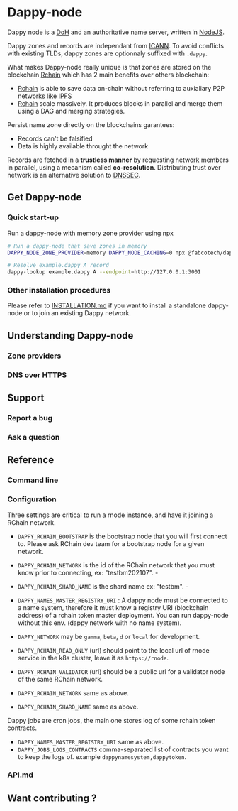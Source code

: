 # Dappy-node

Dappy node is a [DoH](https://datatracker.ietf.org/doc/html/rfc8484) and an authoritative name server, written in [NodeJS](https://nodejs.org/).

Dappy zones and records are independant from [ICANN](https://www.icann.org/).
To avoid conflicts with existing TLDs, dappy zones are optionnaly suffixed with `.dappy`.

What makes Dappy-node really unique is that zones are stored on the blockchain [Rchain](https://rchain-community.github.io/) which has 2 main benefits over others blockchain:
- [Rchain](https://rchain-community.github.io/) is able to save data on-chain without referring to auxialiary P2P networks like [IPFS](https://ipfs.io/)
- [Rchain](https://rchain-community.github.io/) scale massively. It produces blocks in parallel and merge them using a DAG and merging strategies.

Persist name zone directly on the blockchains garantees: 
- Records can't be falsified
- Data is highly available throught the network

Records are fetched in a **trustless manner** by requesting network members in parallel, using a mecanism called **co-resolution**. Distributing trust over network is an alternative solution to [DNSSEC](https://datatracker.ietf.org/doc/html/rfc4033).

## Get Dappy-node

### Quick start-up

Run a dappy-node with memory zone provider using npx

```bash
# Run a dappy-node that save zones in memory
DAPPY_NODE_ZONE_PROVIDER=memory DAPPY_NODE_CACHING=0 npx @fabcotech/dappy-node

# Resolve example.dappy A record
dappy-lookup example.dappy A --endpoint=http://127.0.0.1:3001
```

### Other installation procedures

Please refer to [INSTALLATION.md](INSTALLATION.MD) if you want to install a standalone dappy-node or to join an existing Dappy network.

## Understanding Dappy-node

### Zone providers

### DNS over HTTPS

## Support

### Report a bug

### Ask a question

## Reference

### Command line

### Configuration

Three settings are critical to run a rnode instance, and have it joining a RChain network.
- `DAPPY_RCHAIN_BOOTSTRAP` is the bootstrap node that you will first connect to. Please ask RChain dev team for a bootstrap node for a given network.
- `DAPPY_RCHAIN_NETWORK` is the id of the RChain network that you must know prior to connecting, ex: "testbm202107". -
- `DAPPY_RCHAIN_SHARD_NAME` is the shard name ex: "testbm". -

- `DAPPY_NAMES_MASTER_REGISTRY_URI` : A dappy node must be connected to a name system, therefore it must know a registry URI (blockchain address) of a rchain token master deployment. You can run dappy-node without this env. (dappy network with no name system).
- `DAPPY_NETWORK` may be `gamma`, `beta`, `d` or `local` for development.
- `DAPPY_RCHAIN_READ_ONLY` (url) should point to the local url of rnode service in the k8s cluster, leave it as `https://rnode`.
- `DAPPY_RCHAIN_VALIDATOR` (url) should be a public url for a validator node of the same RChain network.
- `DAPPY_RCHAIN_NETWORK` same as above.
- `DAPPY_RCHAIN_SHARD_NAME` same as above.

Dappy jobs are cron jobs, the main one stores log of some rchain token contracts.
- `DAPPY_NAMES_MASTER_REGISTRY_URI` same as above.
- `DAPPY_JOBS_LOGS_CONTRACTS` comma-separated list of contracts you want to keep the logs of. example `dappynamesystem,dappytoken`.

### API.md

## Want contributing ?